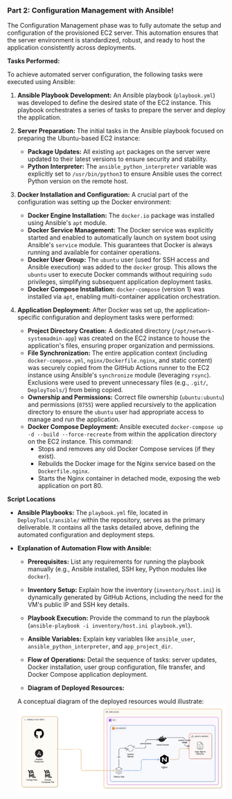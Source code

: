 ### Part 2: Configuration Management with Ansible!

The Configuration Management phase was to fully automate the setup and configuration of the provisioned EC2 server. This automation ensures that the server environment is standardized, robust, and ready to host the application consistently across deployments.

**Tasks Performed:**

To achieve automated server configuration, the following tasks were executed using Ansible:

1.  **Ansible Playbook Development:**
    An Ansible playbook (`playbook.yml`) was developed to define the desired state of the EC2 instance. This playbook orchestrates a series of tasks to prepare the server and deploy the application.

2.  **Server Preparation:**
    The initial tasks in the Ansible playbook focused on preparing the Ubuntu-based EC2 instance:

    - **Package Updates:** All existing `apt` packages on the server were updated to their latest versions to ensure security and stability.
    - **Python Interpreter:** The `ansible_python_interpreter` variable was explicitly set to `/usr/bin/python3` to ensure Ansible uses the correct Python version on the remote host.

3.  **Docker Installation and Configuration:**
    A crucial part of the configuration was setting up the Docker environment:

    - **Docker Engine Installation:** The `docker.io` package was installed using Ansible's `apt` module.
    - **Docker Service Management:** The Docker service was explicitly started and enabled to automatically launch on system boot using Ansible's `service` module. This guarantees that Docker is always running and available for container operations.
    - **Docker User Group:** The `ubuntu` user (used for SSH access and Ansible execution) was added to the `docker` group. This allows the `ubuntu` user to execute Docker commands without requiring `sudo` privileges, simplifying subsequent application deployment tasks.
    - **Docker Compose Installation:** `docker-compose` (version 1) was installed via `apt`, enabling multi-container application orchestration.

4.  **Application Deployment:**
    After Docker was set up, the application-specific configuration and deployment tasks were performed:
    - **Project Directory Creation:** A dedicated directory (`/opt/network-systemadmin-app`) was created on the EC2 instance to house the application's files, ensuring proper organization and permissions.
    - **File Synchronization:** The entire application context (including `docker-compose.yml`, `nginx/Dockerfile.nginx`, and static content) was securely copied from the GitHub Actions runner to the EC2 instance using Ansible's `synchronize` module (leveraging `rsync`). Exclusions were used to prevent unnecessary files (e.g., `.git/`, `DeployTools/`) from being copied.
    - **Ownership and Permissions:** Correct file ownership (`ubuntu:ubuntu`) and permissions (`0755`) were applied recursively to the application directory to ensure the `ubuntu` user had appropriate access to manage and run the application.
    - **Docker Compose Deployment:** Ansible executed `docker-compose up -d --build --force-recreate` from within the application directory on the EC2 instance. This command:
      - Stops and removes any old Docker Compose services (if they exist).
      - Rebuilds the Docker image for the Nginx service based on the `Dockerfile.nginx`.
      - Starts the Nginx container in detached mode, exposing the web application on port 80.

**Script Locations**

- **Ansible Playbooks:** The `playbook.yml` file, located in `DeployTools/ansible/` within the repository, serves as the primary deliverable. It contains all the tasks detailed above, defining the automated configuration and deployment steps.

- **Explanation of Automation Flow with Ansible:**

  - **Prerequisites:** List any requirements for running the playbook manually (e.g., Ansible installed, SSH key, Python modules like `docker`).
  - **Inventory Setup:** Explain how the inventory (`inventory/host.ini`) is dynamically generated by GitHub Actions, including the need for the VM's public IP and SSH key details.
  - **Playbook Execution:** Provide the command to run the playbook (`ansible-playbook -i inventory/host.ini playbook.yml`).
  - **Ansible Variables:** Explain key variables like `ansible_user`, `ansible_python_interpreter`, and `app_project_dir`.
  - **Flow of Operations:** Detail the sequence of tasks: server updates, Docker installation, user group configuration, file transfer, and Docker Compose application deployment.

  - **Diagram of Deployed Resources:**

  A conceptual diagram of the deployed resources would illustrate:
  ![Ansible to install Docker, ngins, and Apps in AWS EC2](../../Documents/img/Ansible.png "A conceptual diagram of Ansible via GitActions illustration")
